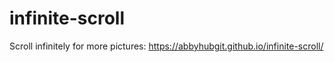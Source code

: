 # infinite-scroll
Scroll infinitely for more pictures: https://abbyhubgit.github.io/infinite-scroll/
